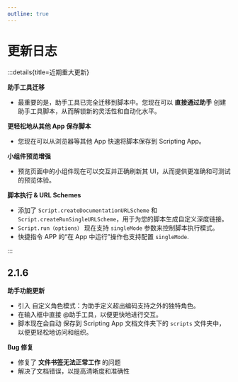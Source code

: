 ```yaml
---
outline: true
---
```


# 更新日志

:::details{title=近期重大更新}

**助手工具迁移**

-   最重要的是，助手工具已完全迁移到脚本中。您现在可以 **直接通过助手** 创建助手工具脚本，从而解锁新的灵活性和自动化水平。

**更轻松地从其他 App 保存脚本**

-   您现在可以从浏览器等其他 App 快速将脚本保存到 Scripting App。

**小组件预览增强**

-   预览页面中的小组件现在可以交互并正确刷新其 UI，从而提供更准确和可测试的预览体验。

**脚本执行 & URL Schemes**

-   添加了 `Script.createDocumentationURLScheme` 和 `Script.createRunSingleURLScheme`，用于为您的脚本生成自定义深度链接。
-   `Script.run（options）` 现在支持 `singleMode` 参数来控制脚本执行模式。
-   快捷指令 APP 的“在 App 中运行”操作也支持配置 `singleMode`.

:::

## 2.1.6

**助手功能更新**

-   引入 自定义角色模式：为助手定义超出编码支持之外的独特角色。
-   在输入框中直接 @助手工具，以便更快地进行交互。
-   脚本现在会自动 保存到 Scripting App 文档文件夹下的 `scripts` 文件夹中，以便更轻松地访问和组织。

**Bug 修复**

-   修复了 **文件书签无法正常工作** 的问题
-   解决了文档错误，以提高清晰度和准确性
